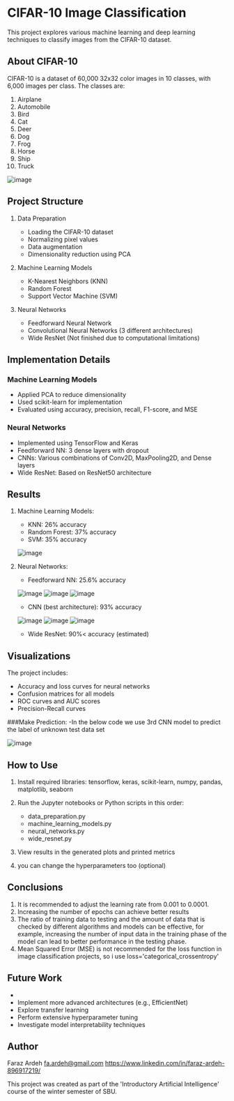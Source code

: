 # CIFAR-10 Image Classification

This project explores various machine learning and deep learning techniques to classify images from the CIFAR-10 dataset.

## About CIFAR-10

CIFAR-10 is a dataset of 60,000 32x32 color images in 10 classes, with 6,000 images per class. The classes are:

1. Airplane
2. Automobile
3. Bird
4. Cat
5. Deer
6. Dog
7. Frog
8. Horse
9. Ship
10. Truck

![image](https://github.com/Faraz-Ardeh-2004/CIFAR10-ML/assets/59162288/4ee2437c-2868-4b5b-ad53-69d0b2d5a02c)


## Project Structure

1. Data Preparation
   - Loading the CIFAR-10 dataset
   - Normalizing pixel values
   - Data augmentation
   - Dimensionality reduction using PCA

2. Machine Learning Models
   - K-Nearest Neighbors (KNN)
   - Random Forest
   - Support Vector Machine (SVM)

3. Neural Networks
   - Feedforward Neural Network
   - Convolutional Neural Networks (3 different architectures)
   - Wide ResNet (Not finished due to computational limitations)

## Implementation Details

### Machine Learning Models
- Applied PCA to reduce dimensionality
- Used scikit-learn for implementation
- Evaluated using accuracy, precision, recall, F1-score, and MSE

### Neural Networks
- Implemented using TensorFlow and Keras
- Feedforward NN: 3 dense layers with dropout
- CNNs: Various combinations of Conv2D, MaxPooling2D, and Dense layers
- Wide ResNet: Based on ResNet50 architecture

## Results

1. Machine Learning Models:
   - KNN: 26% accuracy
   - Random Forest: 37% accuracy
   - SVM: 35% accuracy
   
   ![image](https://github.com/Faraz-Ardeh-2004/CIFAR10-ML/assets/59162288/2dec60d3-8218-4ef9-8c14-9cd77375a648)


2. Neural Networks:
   - Feedforward NN: 25.6% accuracy
   
   ![image](https://github.com/Faraz-Ardeh-2004/CIFAR10-ML/assets/59162288/a61a3547-286d-45fc-914b-e5f28299ef60)
   ![image](https://github.com/Faraz-Ardeh-2004/CIFAR10-ML/assets/59162288/d847c77a-33b2-40d6-a56b-49a1bbd3b7df)
   ![image](https://github.com/Faraz-Ardeh-2004/CIFAR10-ML/assets/59162288/c5f1cf11-75ae-40e2-bbc4-b16747a7494e)

   - CNN (best architecture): 93% accuracy
   
   ![image](https://github.com/Faraz-Ardeh-2004/CIFAR10-ML/assets/59162288/09f1ecf6-5064-4450-93aa-175730cb47a1)
   ![image](https://github.com/Faraz-Ardeh-2004/CIFAR10-ML/assets/59162288/d284747b-e27e-42b7-9ba9-392649faced6)
   ![image](https://github.com/Faraz-Ardeh-2004/CIFAR10-ML/assets/59162288/b169cbd5-befe-47a2-9f4f-b8c16b8b7183)


   - Wide ResNet: 90%< accuracy (estimated)

## Visualizations

The project includes:
- Accuracy and loss curves for neural networks
- Confusion matrices for all models
- ROC curves and AUC scores
- Precision-Recall curves

###Make Prediction:
-In the below code we use 3rd CNN model to predict the label of unknown test data set

![image](https://github.com/Faraz-Ardeh-2004/CIFAR10-ML/assets/59162288/596b98f3-7e71-4731-bd22-7983e7fc4cfe)

## How to Use

1. Install required libraries:
   tensorflow, keras, scikit-learn, numpy, pandas, matplotlib, seaborn

2. Run the Jupyter notebooks or Python scripts in this order:
   - data_preparation.py
   - machine_learning_models.py
   - neural_networks.py
   - wide_resnet.py

3. View results in the generated plots and printed metrics
4. you can change the hyperparameters too (optional)

## Conclusions
 
1. It is recommended to adjust the learning rate from 0.001 to 0.0001.
2. Increasing the number of epochs can achieve better results
3. The ratio of training data to testing and the amount of data that is checked by different algorithms and models can be effective, for example, increasing the number of input data in the training phase of the model can lead to better performance in the testing phase.
4. Mean Squared Error (MSE) is not recommended for the loss function in image classification projects, so i use loss='categorical_crossentropy'

## Future Work

- 
- Implement more advanced architectures (e.g., EfficientNet)
- Explore transfer learning
- Perform extensive hyperparameter tuning
- Investigate model interpretability techniques

## Author

Faraz Ardeh 
fa.ardeh@gmail.com
https://www.linkedin.com/in/faraz-ardeh-896917219/

This project was created as part of the 'Introductory Artificial Intelligence' course of the winter semester of SBU.
